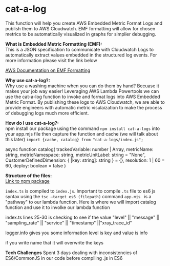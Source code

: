 # cat-a-log
This function will help you create AWS Embedded Metric Format Logs and publish them to AWS Cloudwatch. EMF formatting will allow for chosen metrics to be automatically visualized in graphs for simplier debugging.

**What is Embedded Metric Formatting (EMF):**\
This is a JSON specification to communicate with Cloudwatch Logs to automatically extract values embedded in the structured log events. For more information please visit the link below 

<a href="https://docs.aws.amazon.com/AmazonCloudWatch/latest/monitoring/CloudWatch_Embedded_Metric_Format_Specification.html" target="_blank">AWS Documentation on EMF Formatting</a>


**Why use cat-a-log?:**\
Why use a washing machine when you can do them by hand? Becuase it makes your job way easier! Leveraging AWS Lambda Powertools we can use the cat-a-log function to invoke and format logs into AWS Embedded Metric Format. By publishing these logs to AWS Cloudwatch, we are able to provide engineers with automatic metric visulaization to make the process of debugging logs much more efficient.


**How do I use cat-a-log?:**\
npm install  our package using the command `npm install cat-a-logs` into your app.mjs file then capture the function and cache (we will talk about this later) 
`import {cache, catalog} from "cat-a-logs/index.js";`

async function catalog(
  trackedVariable: number | Array<number>,
  metricName: string,
  metricNamespace: string,
  metricUnitLabel: string = "None",
  CustomerDefinedDimension: { [key: string]: string } = {},
  resolution: 1 | 60 = 60,
  deploy: boolean = false
)


**Structure of the files:**\
<a href="https://www.npmjs.com/package/cat-a-logs?activeTab=readme" target="_blank">Link to npm package</a>

`index.ts` is compiled to `index.js`. Important to compile `.ts` file to es6 js syntax using the `tsc —target es6 (filepath)` command
`app.mjs ` is a "pathway" to our lambda function. Here is where we will import catalog function and use it to involke our lambda function

index.ts lines 25-30 is checking to see if the value "level" || "message" || "sampling_rate" || "service" || "timestamp" ||"xray_trace_id"

logger.info gives you some information level is key and value is info


if you write name that it will overwrite the keys 

**Tech Challenges**
Spent 3 days dealing with inconsistencies of ES6/CommonJS in our code before compiling .js in ES6

